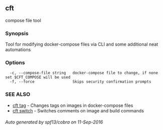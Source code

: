 ## cft

compose file tool

### Synopsis


Tool for modifying docker-compose files via CLI and some additional neat automations

### Options

```
  -c, --compose-file string   docker-compose file to change, if none set $CFT_COMPOSE will be used
  -f, --force                 Skips security confirmation prompts
```

### SEE ALSO
* [cft tag](cft_tag.md)	 - Changes tags on images in docker-compose files
* [cft switch](cft_switch.md)	 - Switches comments on image and build commands

###### Auto generated by spf13/cobra on 11-Sep-2016
